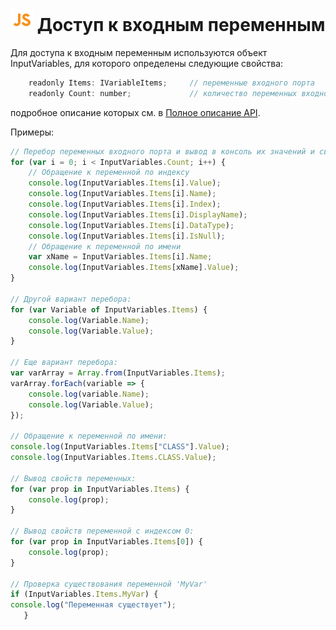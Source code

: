 # ![](../../../media/app/icons/component-18/component-default-55.svg) Доступ к входным переменным

Для доступа к входным переменным используются объект InputVariables, для которого определены следующие свойства:

```javascript
    readonly Items: IVariableItems;     // переменные входного порта
    readonly Count: number;             // количество переменных входного порта
```

подробное описание которых см. в [Полное описание API](./api_description.md).

Примеры:

```javascript
// Перебор переменных входного порта и вывод в консоль их значений и свойств:
for (var i = 0; i < InputVariables.Count; i++) {
    // Обращение к переменной по индексу
    console.log(InputVariables.Items[i].Value);
    console.log(InputVariables.Items[i].Name);
    console.log(InputVariables.Items[i].Index);
    console.log(InputVariables.Items[i].DisplayName);
    console.log(InputVariables.Items[i].DataType);
    console.log(InputVariables.Items[i].IsNull);
    // Обращение к переменной по имени
    var xName = InputVariables.Items[i].Name;
    console.log(InputVariables.Items[xName].Value);
}

// Другой вариант перебора:
for (var Variable of InputVariables.Items) {
    console.log(Variable.Name);
    console.log(Variable.Value);
}

// Еще вариант перебора:
var varArray = Array.from(InputVariables.Items);
varArray.forEach(variable => {
    console.log(variable.Name);
    console.log(Variable.Value);
});

// Обращение к переменной по имени:
console.log(InputVariables.Items["CLASS"].Value);
console.log(InputVariables.Items.CLASS.Value);

// Вывод свойств переменных:
for (var prop in InputVariables.Items) {
    console.log(prop);
}

// Вывод свойств переменной с индексом 0:
for (var prop in InputVariables.Items[0]) {
    console.log(prop);
}

// Проверка существования переменной 'MyVar'
if (InputVariables.Items.MyVar) {
console.log("Переменная существует");
   }

```